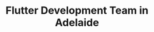 ---
title: Flutter Development Team in Adelaide
permalink: /landings/locations/adelaide/developer/flutter
technology: Flutter
location: Adelaide
---